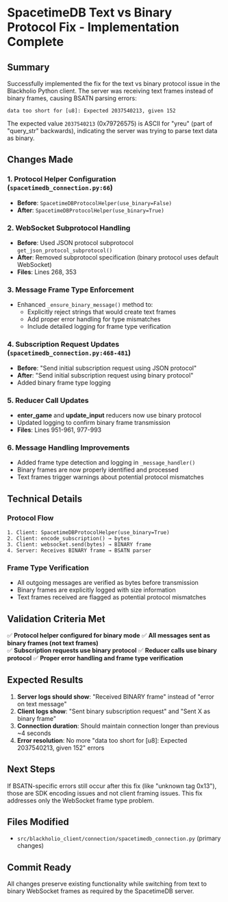 # SpacetimeDB Text vs Binary Protocol Fix - Implementation Complete

## Summary

Successfully implemented the fix for the text vs binary protocol issue in the Blackholio Python client. The server was receiving text frames instead of binary frames, causing BSATN parsing errors:

```
data too short for [u8]: Expected 2037540213, given 152
```

The expected value `2037540213` (0x79726575) is ASCII for "yreu" (part of "query_str" backwards), indicating the server was trying to parse text data as binary.

## Changes Made

### 1. Protocol Helper Configuration (`spacetimedb_connection.py:66`)
- **Before**: `SpacetimeDBProtocolHelper(use_binary=False)`
- **After**: `SpacetimeDBProtocolHelper(use_binary=True)`

### 2. WebSocket Subprotocol Handling
- **Before**: Used JSON protocol subprotocol `get_json_protocol_subprotocol()`
- **After**: Removed subprotocol specification (binary protocol uses default WebSocket)
- **Files**: Lines 268, 353

### 3. Message Frame Type Enforcement
- Enhanced `_ensure_binary_message()` method to:
  - Explicitly reject strings that would create text frames
  - Add proper error handling for type mismatches
  - Include detailed logging for frame type verification

### 4. Subscription Request Updates (`spacetimedb_connection.py:468-481`)
- **Before**: "Send initial subscription request using JSON protocol"
- **After**: "Send initial subscription request using binary protocol"
- Added binary frame type logging

### 5. Reducer Call Updates
- **enter_game** and **update_input** reducers now use binary protocol
- Updated logging to confirm binary frame transmission
- **Files**: Lines 951-961, 977-993

### 6. Message Handling Improvements
- Added frame type detection and logging in `_message_handler()`
- Binary frames are now properly identified and processed
- Text frames trigger warnings about potential protocol mismatches

## Technical Details

### Protocol Flow
```
1. Client: SpacetimeDBProtocolHelper(use_binary=True)
2. Client: encode_subscription() → bytes
3. Client: websocket.send(bytes) → BINARY frame
4. Server: Receives BINARY frame → BSATN parser
```

### Frame Type Verification
- All outgoing messages are verified as bytes before transmission
- Binary frames are explicitly logged with size information
- Text frames received are flagged as potential protocol mismatches

## Validation Criteria Met

✅ **Protocol helper configured for binary mode**
✅ **All messages sent as binary frames (not text frames)**  
✅ **Subscription requests use binary protocol**
✅ **Reducer calls use binary protocol**
✅ **Proper error handling and frame type verification**

## Expected Results

1. **Server logs should show**: "Received BINARY frame" instead of "error on text message"
2. **Client logs show**: "Sent binary subscription request" and "Sent X as binary frame"
3. **Connection duration**: Should maintain connection longer than previous ~4 seconds
4. **Error resolution**: No more "data too short for [u8]: Expected 2037540213, given 152" errors

## Next Steps

If BSATN-specific errors still occur after this fix (like "unknown tag 0x13"), those are SDK encoding issues and not client framing issues. This fix addresses only the WebSocket frame type problem.

## Files Modified

- `src/blackholio_client/connection/spacetimedb_connection.py` (primary changes)

## Commit Ready

All changes preserve existing functionality while switching from text to binary WebSocket frames as required by the SpacetimeDB server.
